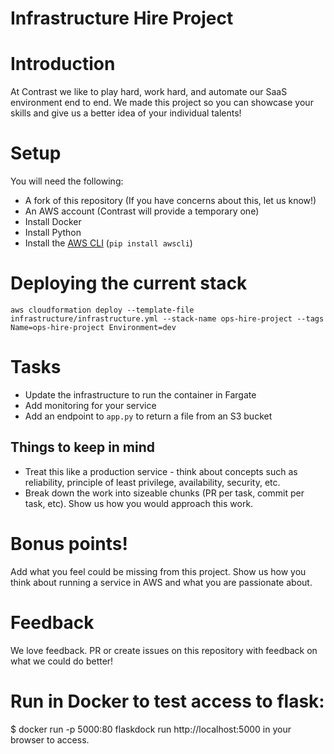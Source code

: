 # Infrastructure Hire Project 

# Introduction

At Contrast we like to play hard, work hard, and automate our SaaS environment end to end. We made this project so you can showcase your skills and give us a better idea of your individual talents!

# Setup

You will need the following:

* A fork of this repository (If you have concerns about this, let us know!)
* An AWS account (Contrast will provide a temporary one)
* Install Docker
* Install Python
* Install the [AWS CLI](https://aws.amazon.com/cli/) (`pip install awscli`)

# Deploying the current stack

```
aws cloudformation deploy --template-file infrastructure/infrastructure.yml --stack-name ops-hire-project --tags Name=ops-hire-project Environment=dev
```

# Tasks

- Update the infrastructure to run the container in Fargate
- Add monitoring for your service
- Add an endpoint to `app.py` to return a file from an S3 bucket

## Things to keep in mind 

- Treat this like a production service - think about concepts such as reliability, principle of least privilege, availability, security, etc.
- Break down the work into sizeable chunks (PR per task, commit per task, etc). Show us how you would approach this work.

# Bonus points!

Add what you feel could be missing from this project. Show us how you think about running a service in AWS and what you are passionate about.

# Feedback

We love feedback. PR or create issues on this repository with feedback on what we could do better!

# Run in Docker to test access to flask:
$ docker run -p 5000:80 flaskdock
run http://localhost:5000 in your browser to access. 
